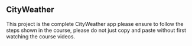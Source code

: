 
## CityWeather

This project is the complete CityWeather app please ensure to follow the steps shown in the course, please do not just copy and paste without first watching the course videos.
